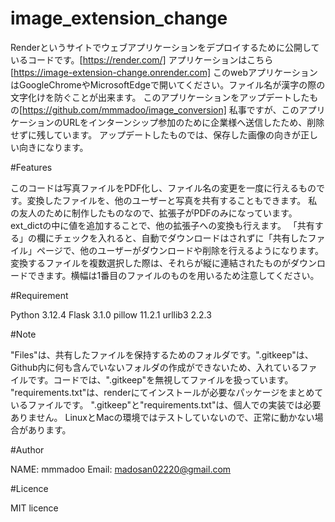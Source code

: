 # image_extension_change

Renderというサイトでウェブアプリケーションをデプロイするために公開しているコードです。[https://render.com/]
アプリケーションはこちら[https://image-extension-change.onrender.com]
このwebアプリケーションはGoogleChromeやMicrosoftEdgeで開いてください。ファイル名が漢字の際の文字化けを防ぐことが出来ます。
このアプリケーションをアップデートしたもの[https://github.com/mmmadoo/image_conversion]
私事ですが、このアプリケーションのURLをインターンシップ参加のために企業様へ送信したため、削除せずに残しています。
アップデートしたものでは、保存した画像の向きが正しい向きになります。


#Features

このコードは写真ファイルをPDF化し、ファイル名の変更を一度に行えるものです。変換したファイルを、他のユーザーと写真を共有することもできます。
私の友人のために制作したものなので、拡張子がPDFのみになっています。ext_dictの中に値を追加することで、他の拡張子への変換も行えます。
「共有する」の欄にチェックを入れると、自動でダウンロードはされずに「共有したファイル」ページで、他のユーザーがダウンロードや削除を行えるようになります。
変換するファイルを複数選択した際は、それらが縦に連結されたものがダウンロードできます。横幅は1番目のファイルのものを用いるため注意してください。


#Requirement

Python 3.12.4
Flask 3.1.0
pillow 11.2.1
urllib3 2.2.3


#Note

"Files"は、共有したファイルを保持するためのフォルダです。".gitkeep"は、Github内に何も含んでいないフォルダの作成ができないため、入れているファイルです。コードでは、".gitkeep"を無視してファイルを扱っています。
"requirements.txt"は、renderにてインストールが必要なパッケージをまとめているファイルです。
".gitkeep"と"requirements.txt"は、個人での実装では必要ありません。
LinuxとMacの環境ではテストしていないので、正常に動かない場合があります。


#Author

NAME: mmmadoo
Email: madosan02220@gmail.com


#Licence

MIT licence
